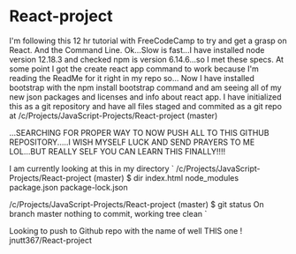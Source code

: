 # React-project
I'm following this 12 hr tutorial with FreeCodeCamp to try and get a grasp on React. And the Command Line.
Ok...Slow is fast...I have installed node version 12.18.3 and checked npm is version 6.14.6...so I met these specs.
At some point I got the create react app command to work because I'm reading the ReadMe for it right in my repo so...
Now I have installed bootstrap with the npm install bootstrap command and am seeing all of my new json packages and licenses and info about react app.
I have initialized this as a git repository and have all files staged and commited as a git repo at /c/Projects/JavaScript-Projects/React-project (master)


...SEARCHING FOR PROPER WAY TO NOW PUSH ALL TO THIS GITHUB REPOSITORY.....I WISH MYSELF LUCK AND SEND PRAYERS TO ME LOL...BUT REALLY SELF YOU CAN LEARN THIS FINALLY!!!!

I am currently looking at this in my directory  ` /c/Projects/JavaScript-Projects/React-project (master)
 $ dir
index.html  node_modules  package.json  package-lock.json


 /c/Projects/JavaScript-Projects/React-project (master)
 $ git status
On branch master
nothing to commit, working tree clean
 `
 
 Looking to push to Github repo with the name of well THIS one ! jnutt367/React-project
